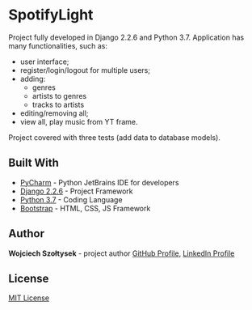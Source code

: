 # SpotifyLight

Project fully developed in Django 2.2.6 and Python 3.7. Application has many functionalities, such as:

- user interface;
- register/login/logout for multiple users;
- adding:
    - genres
    - artists to genres
    - tracks to artists
- editing/removing all;
- view all, play music from YT frame.

Project covered with three tests (add data to database models).

## Built With

- [PyCharm](https://www.jetbrains.com/pycharm/) - Python JetBrains IDE for developers
- [Django 2.2.6](https://docs.djangoproject.com/pl/2.1/releases/2.0/) - Project Framework
- [Python 3.7](https://www.python.org/downloads/release/python-370/) - Coding Language
- [Bootstrap](https://startbootstrap.com/) - HTML, CSS, JS Framework

## Author

**Wojciech Szołtysek** - project author 
[GitHub Profile](https://github.com/wszoltysek/), [LinkedIn Profile](https://www.linkedin.com/in/wszoltysek/)

## License

[MIT License](https://choosealicense.com/licenses/mit/)
